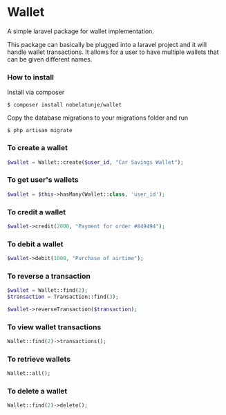 # Wallet

A simple laravel package for wallet implementation.

This package can basically be plugged into a laravel project and it will handle wallet transactions. It allows for a user to have multiple wallets that can be given different names.

### How to install
Install via composer

    $ composer install nobelatunje/wallet

Copy the database migrations to your migrations folder and run
    
    $ php artisan migrate

### To create a wallet
```php
$wallet = Wallet::create($user_id, "Car Savings Wallet");
```

### To get user's wallets
```php
$wallet = $this->hasMany(Wallet::class, 'user_id');
```

### To credit a wallet
```php
$wallet->credit(2000, "Payment for order #849494");
```

### To debit a wallet
```php
$wallet->debit(1000, "Purchase of airtime");
```

### To reverse a transaction
```php
$wallet = Wallet::find(2); 
$transaction = Transaction::find(3);

$wallet->reverseTransaction($transaction);
```

### To view wallet transactions
```php
Wallet::find(2)->transactions();
```

### To retrieve wallets
```php
Wallet::all();
```

### To delete a wallet
```php
Wallet::find(2)->delete();
```

